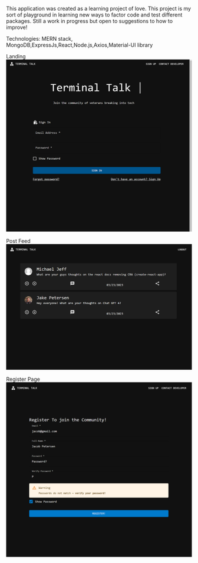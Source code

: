 This application was created as a learning project of love. This project is my sort of playground in learning new ways to factor code and test different packages. Still a work in progress but open to suggestions to how to improve!

Technologies: MERN stack, MongoDB,ExpressJs,React,Node.js,Axios,Material-UI library

Landing
<img src="client/public/images/signon.png">

Post Feed
<img src="client/public/images/postfeed.png">

Register Page
<img src="client/public/images/register.png">